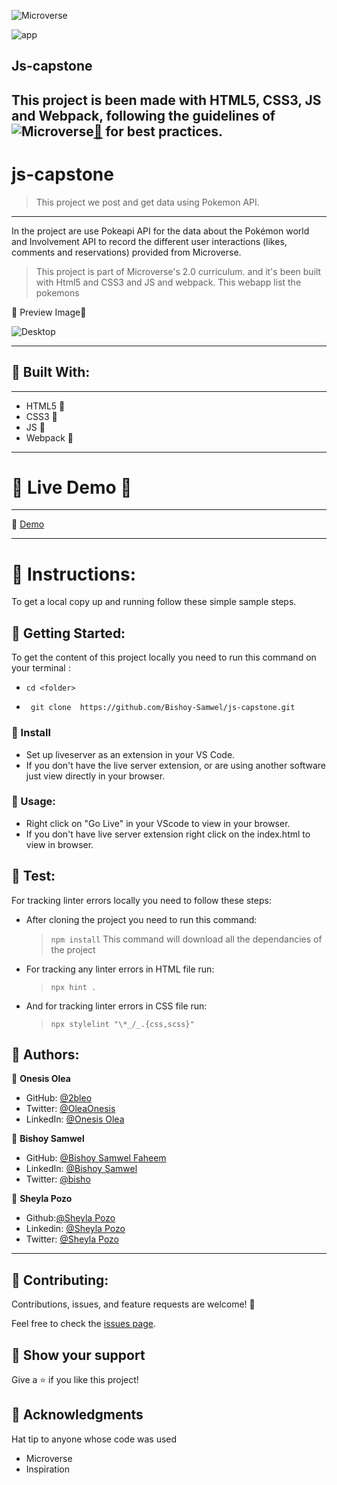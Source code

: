 ![Microverse](https://img.shields.io/badge/Microverse-blueviolet)

![app](https://img.shields.io/badge/Myapp-blue)

## Js-capstone
This project is been made with HTML5, CSS3, JS and Webpack, following the guidelines of 
![Microverse](https://img.shields.io/badge/Microverse2.0-blueviolet)[🔗](https://www.microverse.org/) for best practices.
---

# js-capstone
> This project we post and get data using Pokemon API.
---
In the project are use Pokeapi API for the data about the Pokémon world and Involvement API to record the different user interactions (likes, comments and reservations) provided from Microverse.

> This project is part of Microverse's 2.0 curriculum. and it's been built with Html5 and CSS3 and JS and webpack.
> This webapp list the pokemons

🤍 Preview Image🤍

![Desktop](https://user-images.githubusercontent.com/29541335/129454753-00e9be56-c55b-4b37-9c1e-09628cd3bae2.png)

---

## 🤍 Built With:

---

- HTML5   🤍
- CSS3    🤍
- JS      🤍
- Webpack 🤍

---

# 🤍 Live Demo 🤍
---

🤍 [Demo]() 

---

# 🤍 Instructions:

To get a local copy up and running follow these simple sample steps.

## 🤍 Getting Started:

To get the content of this project locally you need to run this command on your terminal :

 - ` cd <folder> `

- ` git clone  https://github.com/Bishoy-Samwel/js-capstone.git`

### 🤍 Install

- Set up liveserver as an extension in your VS Code.
- If you don't have the live server extension, or are using another software just view directly in your browser.

### 🤍 Usage:

- Right click on "Go Live" in your VScode to view in your browser.
- If you don't have live server extension right click on the index.html to view in browser.

## 🤍 Test:

For tracking linter errors locally you need to follow these steps:

- After cloning the project you need to run this command:

  > `npm install`
  > This command will download all the dependancies of the project

- For tracking any linter errors in HTML file run:

  > `npx hint .`

- And for tracking linter errors in CSS file run:
  > `npx stylelint "\*_/_.{css,scss}"`


## 🤍 Authors:

👤 **Onesis Olea**

- GitHub: [@2bleo](https://github.com/2bleO)
- Twitter: [@OleaOnesis](https://twitter.com/OleaOnesis)
- LinkedIn: [@Onesis Olea](https://www.linkedin.com/in/onesis-olea)

👤 **Bishoy Samwel**

- GitHub: [@Bishoy Samwel Faheem](https://github.com/Bishoy-Samwel)
- LinkedIn: [@Bishoy Samwel](https://www.linkedin.com/in/bishoy-samwuel-ss/)
- Twitter: [@bisho](https://twitter.com/BishoFaheem15)


👤 **Sheyla Pozo** 

- Github:[@Sheyla Pozo](https://github.com/sheylaPozo)
- Linkedin: [@Sheyla Pozo](https://www.linkedin.com/in/sheypozo/)
- Twitter: [@Sheyla Pozo](https://twitter.com/sheyPozo)

---

## 🤝 Contributing:

Contributions, issues, and feature requests are welcome! 🤍


Feel free to check the [issues page](https://github.com/Bishoy-Samwel/js-capstone/issues).


## 🤍 Show your support

Give a ⭐️ if you like this project!

## 🤍 Acknowledgments

Hat tip to anyone whose code was used
- Microverse
- Inspiration
